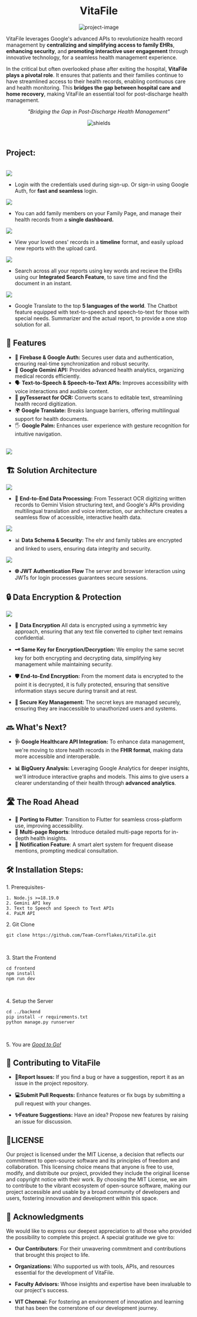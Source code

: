 <h1 align="center" id="title">VitaFile</h1>

<p align="center"><img src="https://socialify.git.ci/Team-Cornflakes/VitaFile/image?description=1&amp;font=KoHo&amp;language=1&amp;name=1&amp;owner=1&amp;pattern=Solid&amp;stargazers=1&amp;theme=Dark" alt="project-image"></p>

<p id="description">VitaFile leverages Google's advanced APIs to revolutionize health record management by <b>centralizing and simplifying access to family EHRs</b>, <b>enhancing security</b>, and <b>promoting interactive user engagement</b> through innovative technology, for a seamless health management experience.</p>
<p>In the critical but often overlooked phase after exiting the hospital, <b>VitaFile plays a pivotal role</b>. It ensures that patients and their families continue to have streamlined access to their health records, enabling continuous care and health monitoring. This <b>bridges the gap between hospital care and home recovery</b>, making VitaFile an essential tool for post-discharge health management.</p>
<p align="center"><i>"Bridging the Gap in Post-Discharge Health Management"</i></p>

<p align="center"><img src="https://img.shields.io/badge/Build-Vitafile-red?logo=npm" alt="shields"></p>
<br>
<h2>Project: </h2>
<br>
  <img src="./frontend/src/assets/Login_page.png"><br>

  - Login with the credentials used during sign-up. Or sign-in using Google Auth, for <b>fast and seamless</b> login.<br>

  <img src="./frontend/src/assets/Family.png"><br>
  -  You can add family members  on your Family Page, and manage their health records from a <b>single dashboard.</b><br>

  <img src="./frontend/src/assets/Timeline.png"><br>
  -  View your loved ones' records in a <b>timeline</b> format, and easily upload new reports with the upload card.<br>

  <img src ="./frontend/src/assets/EHR_search.png"><br>

  -  Search across all your reports using key words and recieve the EHRs using our <b>Integrated Search Feature</b>, to save time and find the document in an instant.<br>

  <img src="./frontend/src/assets/EHR_translate.png"><br>
  - Google Translate to the top <b>5 languages of the world</b>. The Chatbot feature equipped  with text-to-speech and speech-to-text for those with special needs. Summarizer and the actual report, to provide a one stop solution for all.<br>

<h2>🧐 Features</h2>

 * 🔐 **Firebase & Google Auth:** Secures user data and authentication, ensuring real-time synchronization and robust security.
*  🧠 **Google Gemini API:** Provides advanced health analytics, organizing medical records efficiently.
*  🗣️ **Text-to-Speech & Speech-to-Text APIs:** Improves accessibility with voice interactions and audible content.
* 📝 **pyTesseract for OCR:** Converts scans to editable text, streamlining health record digitization.
* 🌍 **Google Translate:** Breaks language barriers, offering multilingual support for health documents.
* 🖐️ **Google Palm:** Enhances user experience with gesture recognition for intuitive navigation.
<br>

<img src="./frontend/src/assets/googletech.png">

<h2> 🏗️ Solution Architecture </h2>

<img src="./frontend/src/assets/architecture.png"><br>

* 🔄 **End-to-End Data Processing:** From Tesseract OCR digitizing written records to Gemini Vision structuring text, and Google's APIs providing multilingual translation and voice interaction, our architecture creates a seamless flow of accessible, interactive health data.

<img src="./frontend/src/assets/db.png"><br>

* 📊 **Data Schema & Security:** The ehr and family tables are encrypted and linked to users, ensuring data integrity and security.

<img src="./frontend/src/assets/JWT.png"><br>

* **🌐 JWT Authentication Flow** The server and browser interaction using JWTs for login processes guarantees secure sessions.

<h2> 🔒 Data Encryption & Protection </h2>

<img src= "./frontend/src/assets/security.png">

-  📄 **Data Encryption** All data is encrypted using a symmetric key approach, ensuring that any text file converted to cipher text remains confidential.

-  **🗝 Same Key for Encryption/Decryption:** We employ the same secret key for both encrypting and decrypting data, simplifying key management while maintaining security.

-  **🛡 End-to-End Encryption:** From the moment data is encrypted to the point it is decrypted, it is fully protected, ensuring that sensitive information stays secure during transit and at rest.

-  **🔐 Secure Key Management:** The secret keys are managed securely, ensuring they are inaccessible to unauthorized users and systems.


<h2>🔜 What's Next?</h2>

*  **🩺 Google Healthcare API Integration:** To enhance data management, we're moving to store health records in the **FHIR format**, making data more accessible and interoperable.

-  **📊 BigQuery Analysis:** Leveraging Google Analytics for deeper insights, we'll introduce interactive graphs and models. This aims to give users a clearer understanding of their health through **advanced analytics**.


<h2> 🛣️ The Road Ahead </h2>

- 🚀 **Porting to Flutter**: Transition to Flutter for seamless cross-platform use, improving accessibility.
- 📄 **Multi-page Reports**: Introduce detailed multi-page reports for in-depth health insights.
- 🔔 **Notification Feature**: A smart alert system for frequent disease mentions, prompting medical consultation.

<h2>🛠️ Installation Steps:</h2>

<p> 1. Prerequisites- 

```
1. Node.js >=18.19.0
2. Gemini API key
3. Text to Speech and Speech to Text APIs
4. PaLM API

```
<p>2. Git Clone</p>

```
git clone https://github.com/Team-Cornflakes/VitaFile.git
```
<br>
<p> 3. Start the Frontend </p>

```
cd frontend
npm install
npm run dev
```
<br>

  <p> 4. Setup the Server </p>

```
cd ../backend
pip install -r requirements.txt
python manage.py runserver
```
<br>
  
<p> 5. You are <i><u>Good to Go!</u></i> </p>
<h2> 👥 Contributing to VitaFile </h2>

-  **🐞Report Issues:** If you find a bug or have a suggestion, report it as an issue in the project repository.

-  **💻Submit Pull Requests:** Enhance features or fix bugs by submitting a pull request with your changes.

-  **✨Feature Suggestions:** Have an idea? Propose new features by raising an issue for discussion.

<h2> 📄LICENSE </h2>

Our project is licensed under the MIT License, a decision that reflects our commitment to open-source software and its principles of freedom and collaboration. This licensing choice means that anyone is free to use, modify, and distribute our project, provided they include the original license and copyright notice with their work. By choosing the MIT License, we aim to contribute to the vibrant ecosystem of open-source software, making our project accessible and usable by a broad community of developers and users, fostering innovation and development within this space.

<h2> 🙏 Acknowledgments </h2>

We would like to express our deepest appreciation to all those who provided the possibility to complete this project. A special gratitude we give to:

- **Our Contributors**: For their unwavering commitment and contributions that brought this project to life.

-  **Organizations:** Who supported us with tools, APIs, and resources essential for the development of VitaFile.

-  **Faculty Advisors:** Whose insights and expertise have been invaluable to our project's success.

- **VIT Chennai:** For fostering an environment of innovation and learning that has been the cornerstone of our development journey.
